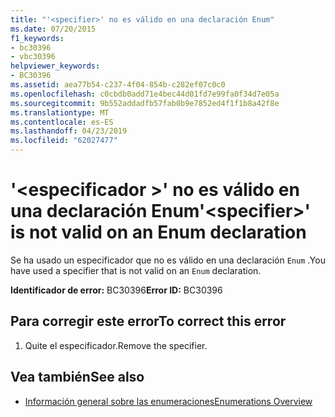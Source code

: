 ```yaml
---
title: "'<specifier>' no es válido en una declaración Enum"
ms.date: 07/20/2015
f1_keywords:
- bc30396
- vbc30396
helpviewer_keywords:
- BC30396
ms.assetid: aea77b54-c237-4f04-854b-c282ef07c0c0
ms.openlocfilehash: c0cbdb0add71e4bec44d01fd7e99fa0f34d7e05a
ms.sourcegitcommit: 9b552addadfb57fab0b9e7852ed4f1f1b8a42f8e
ms.translationtype: MT
ms.contentlocale: es-ES
ms.lasthandoff: 04/23/2019
ms.locfileid: "62027477"
---
```

# <a name="specifier-is-not-valid-on-an-enum-declaration"></a><span data-ttu-id="1d30b-102">'\<especificador >' no es válido en una declaración Enum</span><span class="sxs-lookup"><span data-stu-id="1d30b-102">'\<specifier>' is not valid on an Enum declaration</span></span>
<span data-ttu-id="1d30b-103">Se ha usado un especificador que no es válido en una declaración `Enum` .</span><span class="sxs-lookup"><span data-stu-id="1d30b-103">You have used a specifier that is not valid on an `Enum` declaration.</span></span>  
  
 <span data-ttu-id="1d30b-104">**Identificador de error:** BC30396</span><span class="sxs-lookup"><span data-stu-id="1d30b-104">**Error ID:** BC30396</span></span>  
  
## <a name="to-correct-this-error"></a><span data-ttu-id="1d30b-105">Para corregir este error</span><span class="sxs-lookup"><span data-stu-id="1d30b-105">To correct this error</span></span>  
  
1. <span data-ttu-id="1d30b-106">Quite el especificador.</span><span class="sxs-lookup"><span data-stu-id="1d30b-106">Remove the specifier.</span></span>  
  
## <a name="see-also"></a><span data-ttu-id="1d30b-107">Vea también</span><span class="sxs-lookup"><span data-stu-id="1d30b-107">See also</span></span>

- [<span data-ttu-id="1d30b-108">Información general sobre las enumeraciones</span><span class="sxs-lookup"><span data-stu-id="1d30b-108">Enumerations Overview</span></span>](../../visual-basic/programming-guide/language-features/constants-enums/enumerations-overview.md)
